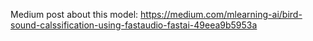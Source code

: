 Medium post about this model: https://medium.com/mlearning-ai/bird-sound-calssification-using-fastaudio-fastai-49eea9b5953a